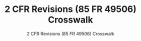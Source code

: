 ---
layout: resources-landing
title: 2 CFR Revisions (85 FR 49506) Crosswalk
subtitle: 2 CFR Revisions (85 FR 49506) Crosswalk
doc-link: ../wp-content/uploads/2020/12/2-CFR-Crosswalk_20201106.xlsx
type: financial-assistance
filters: financial-assistance helpful-link
---